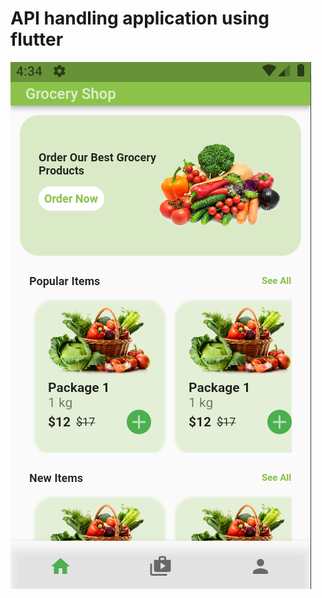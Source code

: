 # API handling application using flutter

<img src="https://github.com/SkrChowdhury/grocery-shop-flutter/blob/main/images/Screenshot.png" alt="Alt text" title="Optional title">
